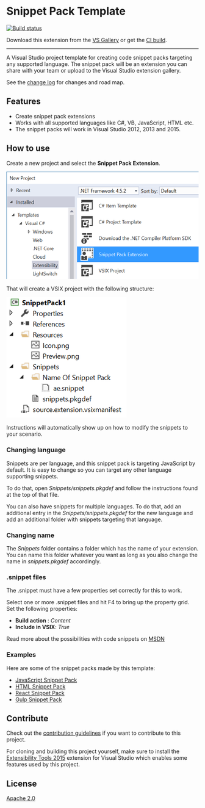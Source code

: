 # Snippet Pack Template

[![Build status](https://ci.appveyor.com/api/projects/status/rb32emmcyuwbdm8l?svg=true)](https://ci.appveyor.com/project/madskristensen/snippetpacktemplate)

Download this extension from the [VS Gallery](https://visualstudiogallery.msdn.microsoft.com/64da3455-9172-4bcd-a338-2ba706ebc955)
or get the [CI build](http://vsixgallery.com/extension/800367d9-3754-49c6-a863-1fe65be05d32/).

---------------------------------------

A Visual Studio project template for creating code snippet packs
targeting any supported language. The snippet pack will be an extension
you can share with your team or upload to the Visual Studio extension
gallery.

See the [change log](CHANGELOG.md) for changes and road map.

## Features

- Create snippet pack extensions
- Works with all supported languages like C#, VB, JavaScript, HTML etc.
- The snippet packs will work in Visual Studio 2012, 2013 and 2015.

## How to use
Create a new project and select the **Snippet Pack Extension**.

![New Project Dialog](art/new-project-dialog.png)

That will create a VSIX project with the following structure:

![Solution Explorer](art/solution-explorer.png)

Instructions will automatically show up on how to modify the snippets
to your scenario.

### Changing language
Snippets are per language, and this snippet pack is targeting JavaScript
by default. It is easy to change so you can target any other language
supporting snippets. 

To do that, open *Snippets/snippets.pkgdef* and follow the instructions
found at the top of that file.

You can also have snippets for multiple languages. To do that, add an
additional entry in the *Snippets/snippets.pkgdef* for the new language
and add an additional folder with snippets targeting that language.

### Changing name
The *Snippets* folder contains a folder which has the name of your
extension. You can name this folder whatever you want as long as you
also change the name in *snippets.pkgdef* accordingly.

### .snippet files
The .snippet must have a few properties set correctly for this to work.

Select one or more .snippet files and hit F4 to bring up the property
grid. Set the following properties:

- **Build action** : *Content*
- **Include in VSIX**: *True*

Read more about the possibilities with code snippets on
[MSDN](https://msdn.microsoft.com/en-us/library/ms165392.aspx)

### Examples
Here are some of the snippet packs made by this template:

- [JavaScript Snippet Pack](https://github.com/madskristensen/JavaScriptSnippetPack)
- [HTML Snippet Pack](https://github.com/madskristensen/HtmlSnippetPack)
- [React Snippet Pack](https://github.com/madskristensen/ReactSnippetPack)
- [Gulp Snippet Pack](https://github.com/madskristensen/GulpSnippetPack)

## Contribute
Check out the [contribution guidelines](.github/CONTRIBUTING.md)
if you want to contribute to this project.

For cloning and building this project yourself, make sure
to install the
[Extensibility Tools 2015](https://visualstudiogallery.msdn.microsoft.com/ab39a092-1343-46e2-b0f1-6a3f91155aa6)
extension for Visual Studio which enables some features
used by this project.

## License
[Apache 2.0](LICENSE)